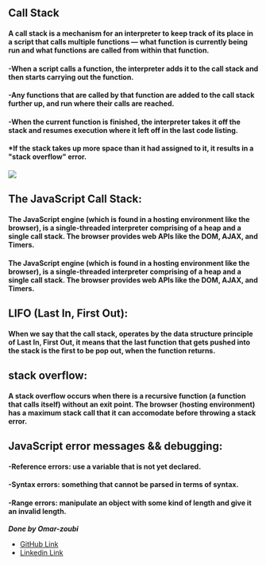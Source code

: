 ## Call Stack
#### A call stack is a mechanism for an interpreter to keep track of its place in a script that calls multiple functions — what function is currently being run and what functions are called from within that function.
#### -When a script calls a function, the interpreter adds it to the call stack and then starts carrying out the function.
#### -Any functions that are called by that function are added to the call stack further up, and run where their calls are reached.
#### -When the current function is finished, the interpreter takes it off the stack and resumes execution where it left off in the last code listing.
#### *If the stack takes up more space than it had assigned to it, it results in a "stack overflow" error.
![](https://miro.medium.com/max/748/1*-MMBHKy_ZxCrouecRqvsBg.png)

## The JavaScript Call Stack:
#### The JavaScript engine (which is found in a hosting environment like the browser), is a single-threaded interpreter comprising of a heap and a single call stack. The browser provides web APIs like the DOM, AJAX, and Timers.
#### The JavaScript engine (which is found in a hosting environment like the browser), is a single-threaded interpreter comprising of a heap and a single call stack. The browser provides web APIs like the DOM, AJAX, and Timers.
## LIFO (Last In, First Out): 
#### When we say that the call stack, operates by the data structure principle of Last In, First Out, it means that the last function that gets pushed into the stack is the first to be pop out, when the function returns.

## stack overflow:
#### A stack overflow occurs when there is a recursive function (a function that calls itself) without an exit point. The browser (hosting environment) has a maximum stack call that it can accomodate before throwing a stack error.

## JavaScript error messages && debugging:
#### -Reference errors: use a variable that is not yet declared.
#### -Syntax errors: something that cannot be parsed in terms of syntax.
#### -Range errors: manipulate an object with some kind of length and give it an invalid length.

***Done by Omar-zoubi***
- [GitHub Link](https://github.com/Omar-zoubi)
- [Linkedin Link](https://www.linkedin.com/in/omar-alzoubi-54034bb4/)
